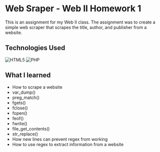 # Web Sraper - Web II Homework 1

This is an assignment for my Web II class. The assignment was to create a simple web scraper that scrapes the title, author, and publisher from a website.

## Technologies Used

![HTML5](https://img.shields.io/badge/html5-%23E34F26.svg?style=for-the-badge&logo=html5&logoColor=white)
![PHP](https://img.shields.io/badge/php-%23777BB4.svg?style=for-the-badge&logo=php&logoColor=white)

## What I learned

- How to scrape a website
- var_dump()
- preg_match()
- fgets()
- fclose()
- fopen()
- feof()
- fwrite()
- file_get_contents()
- str_replace()
- How new lines can prevent regex from working
- How to use regex to extract information from a website

